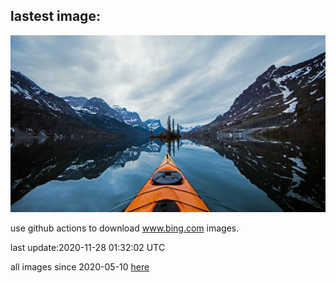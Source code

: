 ## lastest image:
![](images/KayakGreenFriday.jpg)

use github actions to download www.bing.com images.

last update:2020-11-28 01:32:02 UTC

all images since 2020-05-10 [here](https://github.com/counter2015/bing-daily-images/tree/master/images) 
